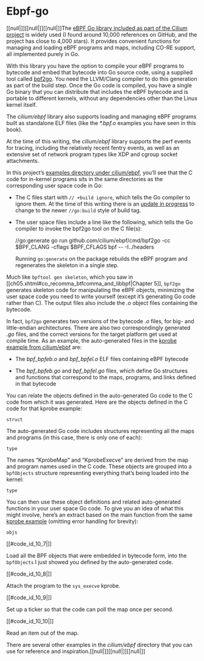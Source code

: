 # Ebpf-go

[[null|]][[null|]][[null|]]The [eBPF Go library included as part of the Cilium project](https://oreil.ly/BnGyl) is widely used (I found around 10,000 references on GitHub, and the project has close to 4,000 stars). It provides convenient functions for managing and loading eBPF programs and maps, including CO-RE support, all implemented purely in Go.

With this library you have the option to compile your eBPF programs to bytecode and embed that bytecode into Go source code, using a supplied tool called [bpf2go](https://oreil.ly/-kDbH). You need the LLVM/Clang compiler to do this generation as part of the build step. Once the Go code is compiled, you have a single Go binary that you can distribute that includes the eBPF bytecode and is portable to different kernels, without any dependencies other than the Linux kernel itself.

The _cilium/ebpf_ library also supports loading and managing eBPF programs built as standalone ELF files (like the _\*.bpf.o_ examples you have seen in this book).

At the time of this writing, the _cilium/ebpf_ library supports the perf events for tracing, including the relatively recent fentry events, as well as an extensive set of network program types like XDP and cgroup socket attachments.

In this project’s [examples directory under cilium/ebpf](https://oreil.ly/Vuf9d), you’ll see that the C code for in-kernel programs sits in the same directories as the corresponding user space code in Go:

*   The C files start with `// +build ignore`, which tells the Go compiler to ignore them. At the time of this writing there is an [update in progress](https://oreil.ly/ymuyn) to change to the newer `//go:build` style of build tag.
    
*   The user space files include a line like the following, which tells the Go compiler to invoke the bpf2go tool on the C file(s):
    
    //go:generate go run github.com/cilium/ebpf/cmd/bpf2go -cc $BPF\_CLANG
                         -cflags $BPF\_CFLAGS bpf  -- -I../headers
    
    Running `go:generate` on the package rebuilds the eBPF program and regenerates the skeleton in a single step.
    

Much like `bpftool gen skeleton`, which you saw in [[ch05.xhtml#co_recomma_btfcomma_and_libbpf|Chapter 5]], `bpf2go` generates skeleton code for manipulating the eBPF objects, minimizing the user space code you need to write yourself (except it’s generating Go code rather than C). The output files also include the _.o_ object files containing the bytecode.

In fact, `bpf2go` generates two versions of the bytecode _.o_ files, for big- and little-endian architectures. There are also two correspondingly generated _.go_ files, and the correct versions for the target platform get used at compile time. As an example, the auto-generated files in the [kprobe example from cilium/ebpf](https://oreil.ly/CgwVd) are:

*   The _bpf\_bpfeb.o_ and _bpf\_bpfel.o_ ELF files containing eBPF bytecode
    
*   The _bpf\_bpfeb.go_ and _bpf\_bpfel.go_ files, which define Go structures and functions that correspond to the maps, programs, and links defined in that bytecode
    

You can relate the objects defined in the auto-generated Go code to the C code from which it was generated. Here are the objects defined in the C code for that kprobe example:

    struct

The auto-generated Go code includes structures representing all the maps and programs (in this case, there is only one of each):

    type

The names “KprobeMap” and “KprobeExecve” are derived from the map and program names used in the C code. These objects are grouped into a `bpfObjects` structure representing everything that’s being loaded into the kernel:

    type

You can then use these object definitions and related auto-generated functions in your user space Go code. To give you an idea of what this might involve, here’s an extract based on the main function from the same [kprobe example](https://oreil.ly/YXAjH) (omitting error handling for brevity):

    objs

[[#code_id_10_7|]]

Load all the BPF objects that were embedded in bytecode form, into the `bpfObjects` I just showed you defined by the auto-generated code.

[[#code_id_10_8|]]

Attach the program to the `sys_execve` kprobe.

[[#code_id_10_9|]]

Set up a ticker so that the code can poll the map once per second.

[[#code_id_10_10|]]

Read an item out of the map.

There are several other examples in the _cilium/ebpf_ directory that you can use for reference and inspiration.[[null|]][[null|]][[null|]]